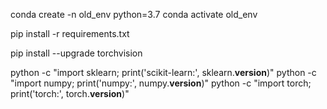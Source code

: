conda create -n old_env python=3.7
conda activate old_env

pip install -r requirements.txt

pip install --upgrade torchvision

python -c "import sklearn; print('scikit-learn:', sklearn.__version__)"
python -c "import numpy; print('numpy:', numpy.__version__)"
python -c "import torch; print('torch:', torch.__version__)"

